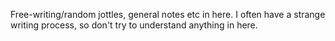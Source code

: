Free-writing/random jottles, general notes etc in here. I often have a strange writing process, so don't try to understand anything in here. 